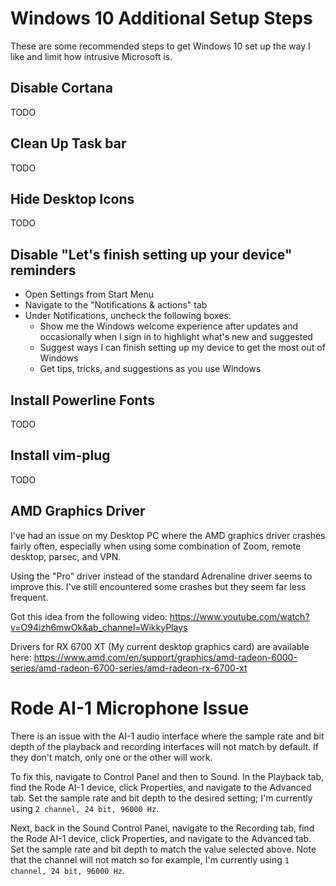 # Windows 10 Additional Setup Steps

These are some recommended steps to get Windows 10 set up the way I like and
limit how intrusive Microsoft is.

## Disable Cortana

TODO

## Clean Up Task bar

TODO

## Hide Desktop Icons

TODO

## Disable "Let's finish setting up your device" reminders

- Open Settings from Start Menu
- Navigate to the "Notifications & actions" tab
- Under Notifications, uncheck the following boxes:
    - Show me the Windows welcome experience after updates and occasionally
      when I sign in to highlight what's new and suggested
    - Suggest ways I can finish setting up my device to get the most out of
      Windows
    - Get tips, tricks, and suggestions as you use Windows

## Install Powerline Fonts

TODO

## Install vim-plug

TODO

## AMD Graphics Driver

I've had an issue on my Desktop PC where the AMD graphics driver crashes fairly
often, especially when using some combination of Zoom, remote desktop, parsec,
and VPN.

Using the "Pro" driver instead of the standard Adrenaline driver seems to
improve this. I've still encountered some crashes but they seem far less
frequent.

Got this idea from the following video:
https://www.youtube.com/watch?v=O94izh6mwOk&ab_channel=WikkyPlays

Drivers for RX 6700 XT (My current desktop graphics card) are available here:
https://www.amd.com/en/support/graphics/amd-radeon-6000-series/amd-radeon-6700-series/amd-radeon-rx-6700-xt

# Rode AI-1 Microphone Issue

There is an issue with the AI-1 audio interface where the sample rate and bit
depth of the playback and recording interfaces will not match by default. If
they don't match, only one or the other will work.

To fix this, navigate to Control Panel and then to Sound. In the Playback tab,
find the Rode AI-1 device, click Properties, and navigate to the Advanced tab.
Set the sample rate and bit depth to the desired setting; I'm currently using
`2 channel, 24 bit, 96000 Hz`.

Next, back in the Sound Control Panel, navigate to the Recording tab, find the
Rode AI-1 device, click Properties, and navigate to the Advanced tab. Set the
sample rate and bit depth to match the value selected above. Note that the
channel will not match so for example, I'm currently using `1 channel, 24 bit,
96000 Hz`.
